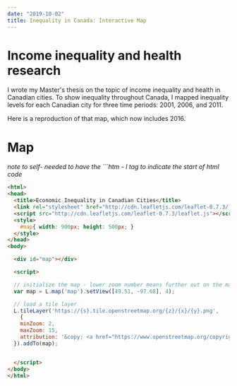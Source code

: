 ```yaml
---
date: "2019-10-02"
title: Inequality in Canada: Interactive Map
---
```



# Income inequality and health research

I wrote my Master's thesis on the topic of income inequality and health in Canadian cities. To show inequality throughout Canada, I mapped inequality levels for each Canadian city for three time periods: 2001, 2006, and 2011.

Here is a reproduction of that map, which now includes 2016.

# Map

*note to self- needed to have the ```htm - l tag to indicate the start of html code*

```html
<html>
<head>
  <title>Economic Inequality in Canadian Cities</title>
  <link rel="stylesheet" href="http://cdn.leafletjs.com/leaflet-0.7.3/leaflet.css"/>
  <script src="http://cdn.leafletjs.com/leaflet-0.7.3/leaflet.js"></script>
  <style>
    #map{ width: 900px; height: 500px; }
  </style>
</head>
<body>

  <div id="map"></div>

  <script>

  // initialize the map - lower zoom number means further out on the map
  var map = L.map('map').setView([49.51, -97.68], 4);

  // load a tile layer
  L.tileLayer('https://{s}.tile.openstreetmap.org/{z}/{x}/{y}.png',
    {
  	minZoom: 2,
    maxZoom: 15,
  	attribution: '&copy; <a href="https://www.openstreetmap.org/copyright">OpenStreetMap</a> contributors'
  }).addTo(map);


  </script>
</body>
</html>
```
